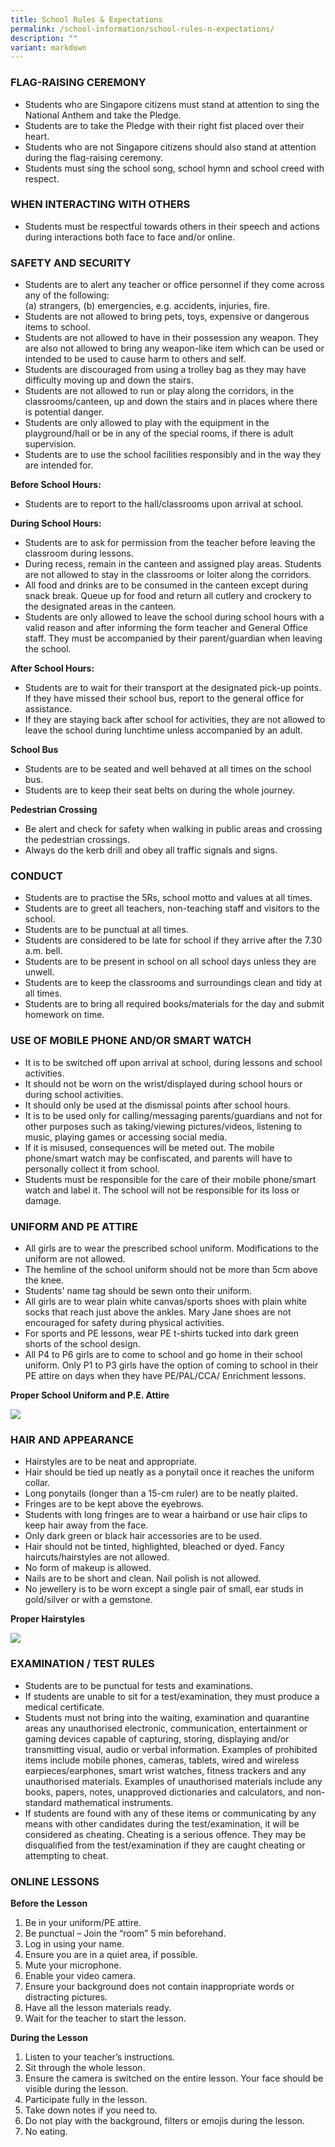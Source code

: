 ```yaml
---
title: School Rules & Expectations
permalink: /school-information/school-rules-n-expectations/
description: ""
variant: markdown
---
```

### FLAG-RAISING CEREMONY

*   Students who are Singapore citizens must stand at attention to sing the National Anthem and take the Pledge.
*   Students are to take the Pledge with their right fist placed over their heart.
*   Students who are not Singapore citizens should also stand at attention during the flag-raising ceremony.
*   Students must sing the school song, school hymn and school creed with respect.

### WHEN INTERACTING WITH OTHERS

*   Students must be respectful towards others in their speech and actions during interactions both face to face and/or online.


### SAFETY AND SECURITY

*   Students are to alert any teacher or office personnel if they come across any of the following:     
(a)	strangers, (b) emergencies, e.g. accidents, injuries, fire. 
*   Students are not allowed to bring pets, toys, expensive or dangerous items to school. 
*   Students are not allowed to have in their possession any weapon. They are also not allowed to bring any weapon-like item which can be used or intended to be used to cause harm to others and self.
*   Students are discouraged from using a trolley bag as they may have difficulty moving up and down the stairs.
*   Students are not allowed to run or play along the corridors, in the classrooms/canteen, up and down the stairs and in places where there is potential danger.
*   Students are only allowed to play with the equipment in the playground/hall or be in any of the special rooms, if there is adult supervision.
*   Students are to use the school facilities responsibly and in the way they are intended for.


**Before School Hours:**

*   Students are to report to the hall/classrooms upon arrival at school.

  
**During School Hours:**

*   Students are to ask for permission from the teacher before leaving the classroom during lessons.
*   During recess, remain in the canteen and assigned play areas. Students are not allowed to stay in the classrooms or loiter along the corridors.
*   All food and drinks are to be consumed in the canteen except during snack break. Queue up for food and return all cutlery and crockery to the designated areas in the canteen.
*   Students are only allowed to leave the school during school hours with a valid reason and after informing the form teacher and General Office staff. They must be accompanied by their parent/guardian when leaving the school. 


**After School Hours:**

*   Students are to wait for their transport at the designated pick-up points. If they have missed their school bus, report to the general office for assistance.
*   If they are staying back after school for activities, they are not allowed to leave the school during lunchtime unless accompanied by an adult.

**School Bus**

*   Students are to be seated and well behaved at all times on the school bus.
*   Students are to keep their seat belts on during the whole journey.

**Pedestrian Crossing**

* Be alert and check for safety when walking in public areas and crossing the pedestrian crossings.
* Always do the kerb drill and obey all traffic signals and signs. 

### CONDUCT

*   Students are to practise the 5Rs, school motto and values at all times.
*   Students are to greet all teachers, non-teaching staff and visitors to the school.
*   Students are to be punctual at all times. 
*   Students are considered to be late for school if they arrive after the 7.30 a.m. bell.
*   Students are to be present in school on all school days unless they are unwell.
*   Students are to keep the classrooms and surroundings clean and tidy at all times.
*   Students are to bring all required books/materials for the day and submit homework on time. 

### USE OF MOBILE PHONE AND/OR SMART WATCH

* It is to be switched off upon arrival at school, during lessons and school activities.
* It should not be worn on the wrist/displayed during school hours or during school activities.
* It should only be used at the dismissal points after school hours. 
* It is to be used only for calling/messaging parents/guardians and not for other purposes such as taking/viewing pictures/videos, listening to music, playing games or accessing social media.
* If it is misused, consequences will be meted out. The mobile phone/smart watch may be confiscated, and parents will have to personally collect it from school.
* Students must be responsible for the care of their mobile phone/smart watch and label it. The school will not be responsible for its loss or damage.


### UNIFORM AND PE ATTIRE

*   All girls are to wear the prescribed school uniform. Modifications to the uniform are not allowed.
*   The hemline of the school uniform should not be more than 5cm above the knee.
*   Students' name tag should be sewn onto their uniform.
*   All girls are to wear plain white canvas/sports shoes with plain white socks that reach just above the ankles. Mary Jane shoes are not encouraged for safety during physical activities.
*   For sports and PE lessons, wear PE t-shirts tucked into dark green shorts of the school design.
*   All P4 to P6 girls are to come to school and go home in their school uniform. Only P1 to P3 girls have the option of coming to school in their PE attire on days when they have PE/PAL/CCA/ Enrichment lessons. 

**Proper School Uniform and P.E. Attire**

![](/images/School%20Information/Proper_Uniform_2024_v1.jpg)


### HAIR AND APPEARANCE

*   Hairstyles are to be neat and appropriate.
*   Hair should be tied up neatly as a ponytail once it reaches the uniform collar.
*   Long ponytails (longer than a 15-cm ruler) are to be neatly plaited. 
*   Fringes are to be kept above the eyebrows.
*   Students with long fringes are to wear a hairband or use hair clips to keep hair away from the face.
*   Only dark green or black hair accessories are to be used.
*   Hair should not be tinted, highlighted, bleached or dyed. Fancy haircuts/hairstyles are not allowed.
*   No form of makeup is allowed.
*   Nails are to be short and clean. Nail polish is not allowed.
*   No jewellery is to be worn except a single pair of small, ear studs in gold/silver or with a gemstone.  

**Proper Hairstyles**

![](/images/School%20Information/Proper_Hairstyle_2024_v1.jpg)

### EXAMINATION / TEST RULES

*   Students are to be punctual for tests and examinations.
*   If students are unable to sit for a test/examination, they must produce a medical certificate.
*   Students must not bring into the waiting, examination and quarantine areas any unauthorised electronic, communication, entertainment or gaming devices capable of capturing, storing, displaying and/or transmitting visual, audio or verbal information. Examples of prohibited items include mobile phones, cameras, tablets, wired and wireless earpieces/earphones, smart wrist watches, fitness trackers and any unauthorised materials. Examples of unauthorised materials include any books, papers, notes, unapproved dictionaries and calculators, and non-standard mathematical instruments.
*   If students are found with any of these items or communicating by any means with other candidates during the test/examination, it will be considered as cheating. Cheating is a serious offence. They may be disqualified from the test/examination if they are caught cheating or attempting to cheat.


### ONLINE LESSONS


**Before the Lesson**

1.  Be in your uniform/PE attire.
2.  Be punctual – Join the “room” 5 min beforehand.
3.  Log in using your name.
4.  Ensure you are in a quiet area, if possible.
5.  Mute your microphone.
6.  Enable your video camera.
7.  Ensure your background does not contain inappropriate words or distracting pictures.
8.  Have all the lesson materials ready.
9.  Wait for the teacher to start the lesson.


**During the Lesson**

1.  Listen to your teacher’s instructions.
2.  Sit through the whole lesson.
3.  Ensure the camera is switched on the entire lesson. Your face should be visible during the lesson.
4.  Participate fully in the lesson.
5.  Take down notes if you need to.
6.  Do not play with the background, filters or emojis during the lesson.
7.  No eating.